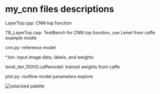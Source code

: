 # my_cnn files descriptions

LayerTop.cpp: CNN top function

TB_LayerTop.cpp: TestBench for CNN top function, use Lenet from caffe example modle

cnn.py: reference model

*.bin: input image data, labels, and weights

lenet_iter_10000.caffemodel: trained weights from caffe

plot.py: roofline model parameters explore

 ![solarized palette](my_cnn/plot.png)
